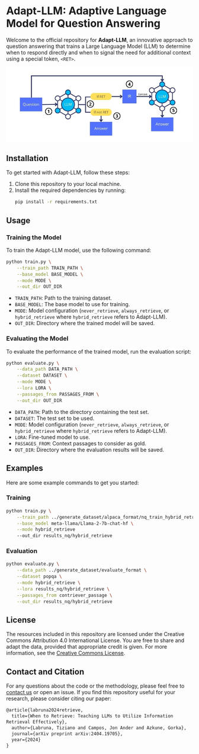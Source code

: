 # Adapt-LLM: Adaptive Language Model for Question Answering

Welcome to the official repository for **Adapt-LLM**, an innovative approach to question answering that trains a Large Language Model (LLM) to determine when to respond directly and when to signal the need for additional context using a special token, `<RET>`.

![The inference process of ADAPT-LLM](adapt_llm.jpg)

## Installation

To get started with Adapt-LLM, follow these steps:

1. Clone this repository to your local machine.
2. Install the required dependencies by running:
    ```bash
    pip install -r requirements.txt
    ```

## Usage

### Training the Model

To train the Adapt-LLM model, use the following command:

```bash
python train.py \
    --train_path TRAIN_PATH \
    --base_model BASE_MODEL \
    --mode MODE \
    --out_dir OUT_DIR
```

- `TRAIN_PATH`: Path to the training dataset.
- `BASE_MODEL`: The base model to use for training.
- `MODE`: Model configuration (`never_retrieve`, `always_retrieve`, or `hybrid_retrieve` where `hybrid_retrieve` refers to Adapt-LLM).
- `OUT_DIR`: Directory where the trained model will be saved.

### Evaluating the Model

To evaluate the performance of the trained model, run the evaluation script:

```bash
python evaluate.py \
    --data_path DATA_PATH \
    --dataset DATASET \
    --mode MODE \
    --lora LORA \
    --passages_from PASSAGES_FROM \
    --out_dir OUT_DIR
```

- `DATA_PATH`: Path to the directory containing the test set.
- `DATASET`: The test set to be used.
- `MODE`: Model configuration (`never_retrieve`, `always_retrieve`, or `hybrid_retrieve` where `hybrid_retrieve` refers to Adapt-LLM).
- `LORA`: Fine-tuned model to use.
- `PASSAGES_FROM`: Context passages to consider as gold.
- `OUT_DIR`: Directory where the evaluation results will be saved.

## Examples

Here are some example commands to get you started:

### Training

```bash
python train.py \
    --train_path ../generate_dataset/alpaca_format/nq_train_hybrid_retrieve.json \
    --base_model meta-llama/Llama-2-7b-chat-hf \
    --mode hybrid_retrieve 
    --out_dir results_nq/hybrid_retrieve
```

### Evaluation

```bash
python evaluate.py \
    --data_path ../generate_dataset/evaluate_format \
    --dataset popqa \
    --mode hybrid_retrieve \
    --lora results_nq/hybrid_retrieve \
    --passages_from contriever_passage \
    --out_dir results_nq/hybrid_retrieve
```

## License

The resources included in this repository are licensed under the Creative Commons Attribution 4.0 International License. You are free to share and adapt the data, provided that appropriate credit is given. For more information, see the [Creative Commons License](https://creativecommons.org/licenses/by/4.0/deed.en).

## Contact and Citation

For any questions about the code or the methodology, please feel free to [contact us](mailto:tiz.labruna@gmail.com) or open an issue. If you find this repository useful for your research, please consider citing our paper:

```
@article{labruna2024retrieve,
  title={When to Retrieve: Teaching LLMs to Utilize Information Retrieval Effectively},
  author={Labruna, Tiziano and Campos, Jon Ander and Azkune, Gorka},
  journal={arXiv preprint arXiv:2404.19705},
  year={2024}
}
```
